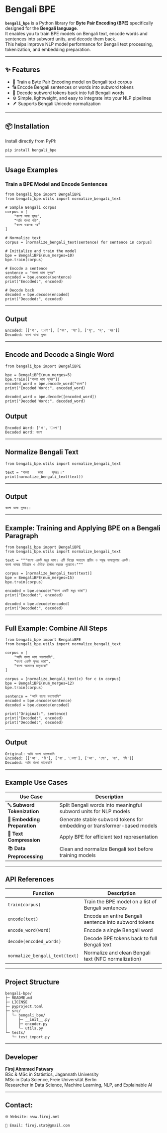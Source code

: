 # Bengali BPE

**`bengali_bpe`** is a Python library for **Byte Pair Encoding (BPE)** specifically designed for the **Bengali language**.  
It enables you to train BPE models on Bengali text, encode words and sentences into subword units, and decode them back.  
This helps improve NLP model performance for Bengali text processing, tokenization, and embedding preparation.

---

## ✨ Features

- 🧠 Train a Byte Pair Encoding model on Bengali text corpus  
- 🔠 Encode Bengali sentences or words into subword tokens  
- 🔁 Decode subword tokens back into full Bengali words  
- ⚙️ Simple, lightweight, and easy to integrate into your NLP pipelines  
- 🪶 Supports Bengali Unicode normalization

---

## 📦 Installation

Install directly from PyPI:

```
pip install bengali_bpe
```
---

## Usage Examples
### Train a BPE Model and Encode Sentences

```
from bengali_bpe import BengaliBPE
from bengali_bpe.utils import normalize_bengali_text

# Sample Bengali corpus
corpus = [
    "বাংলা ভাষা সুন্দর",
    "আমি বাংলা পড়ি",
    "বাংলা ভয়ানক নয়"
]

# Normalize text
corpus = [normalize_bengali_text(sentence) for sentence in corpus]

# Initialize and train the model
bpe = BengaliBPE(num_merges=10)
bpe.train(corpus)

# Encode a sentence
sentence = "বাংলা ভাষা সুন্দর"
encoded = bpe.encode(sentence)
print("Encoded:", encoded)

# Decode back
decoded = bpe.decode(encoded)
print("Decoded:", decoded)
```
---

## Output

```
Encoded: [['বা', 'ংলা'], ['ভা', 'ষা'], ['সু', 'ন্', 'দর']]
Decoded: বাংলা ভাষা সুন্দর
```
---

## Encode and Decode a Single Word

```
from bengali_bpe import BengaliBPE

bpe = BengaliBPE(num_merges=5)
bpe.train(["বাংলা ভাষা সুন্দর"])
encoded_word = bpe.encode_word("বাংলা")
print("Encoded Word:", encoded_word)

decoded_word = bpe.decode([encoded_word])
print("Decoded Word:", decoded_word)
```

## Output

```
Encoded Word: ['বা', 'ংলা']
Decoded Word: বাংলা
```
---
## Normalize Bengali Text

```
from bengali_bpe.utils import normalize_bengali_text

text = "বাংলা    ভাষা    সুন্দর।।"
print(normalize_bengali_text(text))
```
---

## Output

```
বাংলা ভাষা সুন্দর।।
```
---

## Example: Training and Applying BPE on a Bengali Paragraph

```
from bengali_bpe import BengaliBPE
from bengali_bpe.utils import normalize_bengali_text

text = """বাংলা একটি মধুর ভাষা। এটি বিশ্বের অন্যতম প্রাচীন ও সমৃদ্ধ ভাষাগুলোর একটি।
বাংলা ভাষার ইতিহাস ও ঐতিহ্য হাজার বছরের পুরোনো।"""

corpus = [normalize_bengali_text(text)]
bpe = BengaliBPE(num_merges=15)
bpe.train(corpus)

encoded = bpe.encode("বাংলা একটি মধুর ভাষা")
print("Encoded:", encoded)

decoded = bpe.decode(encoded)
print("Decoded:", decoded)
```
---

## Full Example: Combine All Steps

```
from bengali_bpe import BengaliBPE
from bengali_bpe.utils import normalize_bengali_text

corpus = [
    "আমি বাংলা ভাষা ভালোবাসি",
    "বাংলা একটি সুন্দর ভাষা",
    "বাংলা আমাদের মাতৃভাষা"
]

corpus = [normalize_bengali_text(c) for c in corpus]
bpe = BengaliBPE(num_merges=12)
bpe.train(corpus)

sentence = "আমি বাংলা ভালোবাসি"
encoded = bpe.encode(sentence)
decoded = bpe.decode(encoded)

print("Original:", sentence)
print("Encoded:", encoded)
print("Decoded:", decoded)
```
---

## Output

```
Original: আমি বাংলা ভালোবাসি
Encoded: [['আ', 'মি'], ['বা', 'ংলা'], ['ভা', 'লো', 'বা', 'সি']]
Decoded: আমি বাংলা ভালোবাসি
```
---

## Example Use Cases

| Use Case                     | Description                                                              |
| ---------------------------- | ------------------------------------------------------------------------ |
| 🔤 **Subword Tokenization**  | Split Bengali words into meaningful subword units for NLP models         |
| 🧩 **Embedding Preparation** | Generate stable subword tokens for embedding or transformer-based models |
| 🧠 **Text Compression**      | Apply BPE for efficient text representation                              |
| 📚 **Data Preprocessing**    | Clean and normalize Bengali text before training models                  |

---
## API References

| Function                       | Description                                           |
| ------------------------------ | ----------------------------------------------------- |
| `train(corpus)`                | Train the BPE model on a list of Bengali sentences    |
| `encode(text)`                 | Encode an entire Bengali sentence into subword tokens |
| `encode_word(word)`            | Encode a single Bengali word                          |
| `decode(encoded_words)`        | Decode BPE tokens back to full Bengali text           |
| `normalize_bengali_text(text)` | Normalize and clean Bengali text (NFC normalization)  |

---
## Project Structure

```
bengali-bpe/
├─ README.md
├─ LICENSE
├─ pyproject.toml
├─ src/
│  └─ bengali_bpe/
│     ├─ __init__.py
│     ├─ encoder.py
│     └─ utils.py
└─ tests/
   └─ test_import.py
```
---
## Developer

**Firoj Ahmmed Patwary**</br>
BSc & MSc in Statistics, Jagannath University</br>
MSc in Data Science, Freie Universität Berlin</br>
Researcher in Data Science, Machine Learning, NLP, and Explainable AI

---
## Contact:

```
🌐 Website: www.firoj.net

📧 Email: firoj.stat@gmail.com
```


